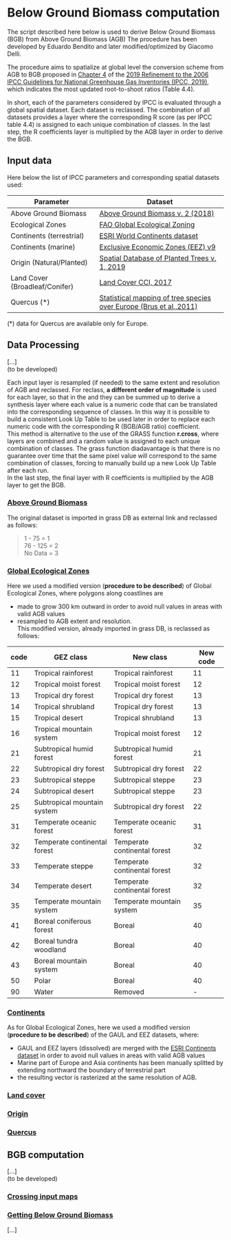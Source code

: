 
# Below Ground Biomass computation

The script described here below is used to derive Below Ground Biomass (BGB) from Above Ground Biomass (AGB)
The procedure has been developed by Eduardo Bendito and later modified/optimized by Giacomo Delli.  

The procedure aims to spatialize at global level the conversion scheme from AGB to BGB proposed in [Chapter 4](https://www.ipcc-nggip.iges.or.jp/public/2019rf/pdf/4_Volume4/19R_V4_Ch04_Forest%20Land.pdf) of the [2019 Refinement to the 2006 IPCC Guidelines for National Greenhouse Gas Inventories (IPCC, 2019)](https://www.ipcc.ch/report/2019-refinement-to-the-2006-ipcc-guidelines-for-national-greenhouse-gas-inventories/), which indicates the most updated root-to-shoot ratios (Table 4.4).  


In short, each of the parameters considered by IPCC is evaluated through a global spatial dataset. Each dataset is reclassed. The combination of all datasets provides a layer where the corresponding R score (as per IPCC table 4.4) is assigned to each unique combination of classes. In the last step, the R coefficients layer is multiplied by the AGB layer in order to derive the BGB.



## Input data

Here below the list of IPCC parameters and corresponding spatial datasets used:

| Parameter                      | Dataset                                                                                                                            |
|--------------------------------|------------------------------------------------------------------------------------------------------------------------------------|
| Above Ground Biomass           | [Above Ground Biomass  v. 2 (2018)](https://catalogue.ceda.ac.uk/uuid/84403d09cef3485883158f4df2989b0c)                            |
| Ecological Zones               | [FAO Global Ecological Zoning](http://www.fao.org/geonetwork/srv/en/main.home)                                                     |
| Continents (terrestrial)       | [ESRI World Continents dataset](https://www.arcgis.com/home/item.html?id=a3cb207855b348a297ab85261743351d)                 |
| Continents (marine)            | [Exclusive Economic Zones (EEZ) v9](http://www.marineregions.org/downloads.php)                                                    |
| Origin (Natural/Planted)       | [Spatial Database of Planted Trees v. 1, 2019](http://data.globalforestwatch.org/datasets/224e00192f6d408fa5147bbfc13b62dd)        |
| Land Cover (Broadleaf/Conifer) | [Land Cover CCI, 2017](http://maps.elie.ucl.ac.be/CCI/viewer/index.html)                                                           |
| Quercus (*)                    | [Statistical mapping of tree species over Europe (Brus et al.,2011)](http://dataservices.efi.int/tree-species-map/register.php)    |  

(*) data for Quercus are available only for Europe.

## Data Processing   
[...]  
(to be developed)

Each input layer is resampled (if needed) to the same extent and resolution of AGB and reclassed. For reclass, **a different order of magnitude** is used for each layer, so that in the and they can be summed up to derive a synthesis layer where each value is a numeric code that can be translated into the corresponding sequence of classes. In this way it is possible to build a consistent Look Up Table to be used later in order to replace each numeric code with the corresponding R (BGB/AGB ratio) coefficient.  
This method is alternative to the use of the GRASS function **r.cross**, where layers are combined and a random value is assigned to each unique combination of classes. The grass function diadavantage is that there is no guarantee over time that the same pixel value will correspond to the same combination of classes, forcing to manually build up a new Look Up Table after each run.  
In the last step, the final layer with R coefficients is multiplied by the AGB layer to get the BGB.  

### [Above Ground Biomass](https://github.com/giacomo-gcad/carbon/tree/master/bgb_processing/AGB)  
The original dataset is imported in grass DB as external link and reclassed as follows:  

> 1  - 75 = 1  
> 76 - 125 = 2  
> No Data = 3  

### [Global Ecological Zones](https://github.com/giacomo-gcad/carbon/tree/master/bgb_processing/GEZ_2010)  
Here we used a modified version (**procedure to be described**) of Global Ecological Zones, where polygons along coastlines are 
- made to grow 300 km outward in order to avoid null values in areas with valid AGB values  
- resampled to AGB extent and resolution.  
This modified version, already imported in grass DB, is reclassed as follows:  

| code | GEZ class                    | New class                    | New code |
|------|------------------------------|------------------------------|----------|
| 11   | Tropical rainforest          | Tropical rainforest          | 11       |
| 12   | Tropical moist forest        | Tropical moist forest        | 12       |
| 13   | Tropical dry forest          | Tropical dry forest          | 13       |
| 14   | Tropical shrubland           | Tropical dry forest          | 13       |
| 15   | Tropical desert              | Tropical shrubland           | 13       |
| 16   | Tropical mountain system     | Tropical moist forest        | 12       |
| 21   | Subtropical humid forest     | Subtropical humid forest     | 21       |
| 22   | Subtropical dry forest       | Subtropical dry forest       | 22       |
| 23   | Subtropical steppe           | Subtropical steppe           | 23       |
| 24   | Subtropical desert           | Subtropical steppe           | 23       |
| 25   | Subtropical mountain system  | Subtropical dry forest       | 22       |
| 31   | Temperate oceanic forest     | Temperate oceanic forest     | 31       |
| 32   | Temperate continental forest | Temperate continental forest | 32       |
| 33   | Temperate steppe             | Temperate continental forest | 32       |
| 34   | Temperate desert             | Temperate continental forest | 32       |
| 35   | Temperate mountain system    | Temperate mountain system    | 35       |
| 41   | Boreal coniferous forest     | Boreal                       | 40       |
| 42   | Boreal tundra woodland       | Boreal                       | 40       |
| 43   | Boreal mountain system       | Boreal                       | 40       |
| 50   | Polar                        | Boreal                       | 40       |
| 90   | Water                        | Removed                      | -        |


### [Continents](https://github.com/giacomo-gcad/carbon/tree/master/bgb_processing/Continents)  
As for Global Ecological Zones, here we used a modified version (**procedure to be described**) of the GAUL and EEZ datasets, where:  
- GAUL and EEZ layers (dissolved) are merged with the [ESRI Continents dataset](https://www.arcgis.com/home/item.html?id=a3cb207855b348a297ab85261743351d) in order to avoid null values in areas with valid AGB values  
- Marine part of Europe and Asia continents has been manually splitted by extending northward the boundary of terrestrial part  
- the resulting vector is rasterized at the same resolution of AGB.  

### [Land cover](https://github.com/giacomo-gcad/carbon/tree/master/bgb_processing/LandCover)  

### [Origin]()  

### [Quercus]()  

## BGB computation   
[...]  
(to be developed)

### [Crossing input maps]()  

### [Getting Below Ground Biomass]()  

[...]  


